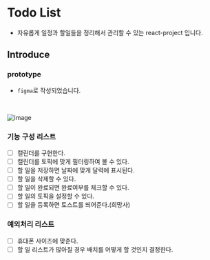 # Todo List
- 자유롭게 일정과 할일들을 정리해서 관리할 수 있는 react-project 입니다.

## Introduce
### prototype
- `figma`로 작성되었습니다.
<br>
  
![image](https://user-images.githubusercontent.com/49235528/113503958-0f452e80-9570-11eb-8f7b-5f5c57316345.png)

### 기능 구성 리스트 
- [ ] 캘린더를 구현한다.
- [ ] 캘린더를 토픽에 맞게 필터링하여 볼 수 있다.  
- [ ] 할 일을 저장하면 날짜에 맞게 달력에 표시된다.
- [ ] 할 일을 삭제할 수 있다.
- [ ] 할 일이 완료되면 완료여부를 체크할 수 있다.
- [ ] 할 일의 토픽을 설정할 수 있다.
- [ ] 할 일을 등록하면 토스트를 띄어준다.(희망사)

### 예외처리 리스트 
- [ ] 휴대폰 사이즈에 맞춘다.
- [ ] 할 일 리스트가 많아질 경우 배치를 어떻게 할 것인지 결정한다.